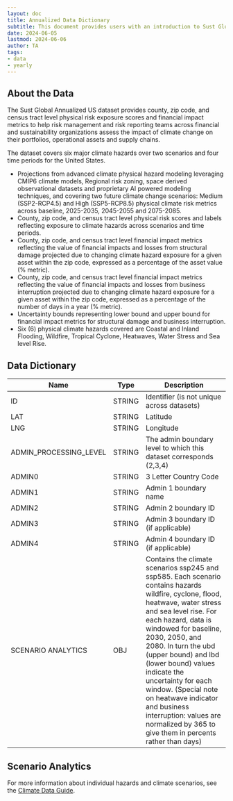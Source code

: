 ```yaml
---
layout: doc
title: Annualized Data Dictionary
subtitle: This document provides users with an introduction to Sust Global’s annualized data.
date: 2024-06-05
lastmod: 2024-06-06
author: TA
tags:
- data
- yearly
---
```


## About the Data

The Sust Global Annualized US dataset provides county, zip code, and census tract level physical risk exposure scores and financial impact metrics to help risk management and risk reporting teams across financial and sustainability organizations assess the impact of climate change on their portfolios, operational assets and supply chains.

The dataset covers six major climate hazards over two scenarios and four time periods for the United States.

- Projections from advanced climate physical hazard modeling leveraging CMIP6 climate models, Regional risk zoning, space derived observational datasets and proprietary AI powered modeling techniques, and covering two future climate change scenarios: Medium (SSP2-RCP4.5) and High (SSP5-RCP8.5) physical climate risk metrics across baseline, 2025-2035, 2045-2055 and 2075-2085.
- County, zip code, and census tract level physical risk scores and labels reflecting exposure to climate hazards across scenarios and time periods.
- County, zip code, and census tract level financial impact metrics reflecting the value of financial impacts
and losses from structural damage projected due to changing climate hazard exposure for a given asset within the zip code, expressed as a percentage of the asset value (% metric).
- County, zip code, and census tract level financial impact metrics reflecting the value of financial impacts
and losses from business interruption projected due to changing climate hazard exposure for a given asset within the zip code, expressed as a percentage of the number of days in a year (% metric).
- Uncertainty bounds representing lower bound and upper bound for financial impact metrics for structural damage and business interruption.
- Six (6) physical climate hazards covered are Coastal and Inland Flooding, Wildfire, Tropical Cyclone, Heatwaves, Water Stress and Sea level Rise.

## Data Dictionary

| Name | Type | Description |
| ---- | ---- | ----------- |
| ID | STRING | Identifier (is not unique across datasets) |
| LAT | STRING | Latitude |
| LNG | STRING | Longitude |
| ADMIN_PROCESSING_LEVEL | STRING | The admin boundary level to which this dataset corresponds (2,3,4) |
| ADMIN0 | STRING | 3 Letter Country Code |
| ADMIN1 | STRING | Admin 1 boundary name |
| ADMIN2 | STRING | Admin 2 boundary ID |
| ADMIN3 | STRING | Admin 3 boundary ID (if applicable) |
| ADMIN4 | STRING | Admin 4 boundary ID (if applicable) |
| SCENARIO ANALYTICS | OBJ | Contains the climate scenarios ssp245 and ssp585. Each scenario contains hazards wildfire, cyclone, flood, heatwave, water stress and sea level rise. For each hazard, data is windowed for baseline, 2030, 2050, and 2080. In turn the ubd (upper bound) and lbd (lower bound) values indicate the uncertainty for each window. (Special note on heatwave indicator and business interruption: values are normalized by 365 to give them in percents rather than days) |

## Scenario Analytics

For more information about individual hazards and climate scenarios, see the [Climate Data Guide](data-guide).
